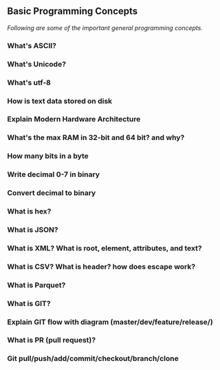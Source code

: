 ## Basic Programming Concepts
*Following are some of the important general programming concepts.*




### What's ASCII?
### What's Unicode?
### What's utf-8
### How is text data stored on disk
### Explain Modern Hardware Architecture
### What's the max RAM in 32-bit and 64 bit? and why?
### How many bits in a byte
### Write decimal 0-7 in binary
### Convert decimal to binary
### What is hex?
### What is JSON?
### What is XML? What is root, element, attributes, and text?
### What is CSV? What is header? how does escape work?
### What is Parquet?
### What is GIT? 
### Explain GIT flow with diagram (master/dev/feature/release/)
### What is PR (pull request)?
### Git pull/push/add/commit/checkout/branch/clone
